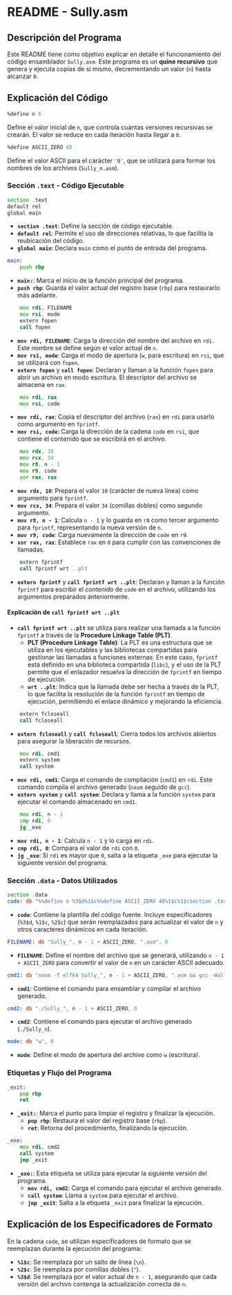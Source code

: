 # README - Sully.asm

## Descripción del Programa

Este README tiene como objetivo explicar en detalle el funcionamiento del código ensamblador `Sully.asm`. Este programa es un **quine recursivo** que genera y ejecuta copias de sí mismo, decrementando un valor (`n`) hasta alcanzar `0`.

## Explicación del Código

```asm
%define n 6
```
Define el valor inicial de `n`, que controla cuántas versiones recursivas se crearán. El valor se reduce en cada iteración hasta llegar a `0`.

```asm
%define ASCII_ZERO 48
```
Define el valor ASCII para el carácter `'0'`, que se utilizará para formar los nombres de los archivos (`Sully_n.asm`).

### Sección `.text` - Código Ejecutable

```asm
section .text
default rel
global main
```
- **`section .text`**: Define la sección de código ejecutable.
- **`default rel`**: Permite el uso de direcciones relativas, lo que facilita la reubicación del código.
- **`global main`**: Declara `main` como el punto de entrada del programa.

```asm
main:
    push rbp
```
- **`main:`**: Marca el inicio de la función principal del programa.
- **`push rbp`**: Guarda el valor actual del registro base (`rbp`) para restaurarlo más adelante.

```asm
    mov rdi, FILENAME
    mov rsi, mode
    extern fopen
    call fopen
```
- **`mov rdi, FILENAME`**: Carga la dirección del nombre del archivo en `rdi`. Este nombre se define según el valor actual de `n`.
- **`mov rsi, mode`**: Carga el modo de apertura (`w`, para escritura) en `rsi`, que se utilizará con `fopen`.
- **`extern fopen`** y **`call fopen`**: Declaran y llaman a la función `fopen` para abrir un archivo en modo escritura. El descriptor del archivo se almacena en `rax`.

```asm
    mov rdi, rax
    mov rsi, code
```
- **`mov rdi, rax`**: Copia el descriptor del archivo (`rax`) en `rdi` para usarlo como argumento en `fprintf`.
- **`mov rsi, code`**: Carga la dirección de la cadena `code` en `rsi`, que contiene el contenido que se escribirá en el archivo.

```asm
    mov rdx, 10
    mov rcx, 34
    mov r8, n - 1
    mov r9, code
    xor rax, rax
```
- **`mov rdx, 10`**: Prepara el valor `10` (carácter de nueva línea) como argumento para `fprintf`.
- **`mov rcx, 34`**: Prepara el valor `34` (comillas dobles) como segundo argumento.
- **`mov r8, n - 1`**: Calcula `n - 1` y lo guarda en `r8` como tercer argumento para `fprintf`, representando la nueva versión de `n`.
- **`mov r9, code`**: Carga nuevamente la dirección de `code` en `r9`.
- **`xor rax, rax`**: Establece `rax` en `0` para cumplir con las convenciones de llamadas.

```asm
    extern fprintf
    call fprintf wrt ..plt
```
- **`extern fprintf`** y **`call fprintf wrt ..plt`**: Declaran y llaman a la función `fprintf` para escribir el contenido de `code` en el archivo, utilizando los argumentos preparados anteriormente.

#### Explicación de `call fprintf wrt ..plt`
- **`call fprintf wrt ..plt`** se utiliza para realizar una llamada a la función `fprintf` a través de la **Procedure Linkage Table (PLT)**.
  - **PLT (Procedure Linkage Table)**: La PLT es una estructura que se utiliza en los ejecutables y las bibliotecas compartidas para gestionar las llamadas a funciones externas. En este caso, `fprintf` está definido en una biblioteca compartida (`libc`), y el uso de la PLT permite que el enlazador resuelva la dirección de `fprintf` en tiempo de ejecución. 
  - **`wrt ..plt`**: Indica que la llamada debe ser hecha a través de la PLT, lo que facilita la resolución de la función `fprintf` en tiempo de ejecución, permitiendo el enlace dinámico y mejorando la eficiencia.

```asm
    extern fcloseall
    call fcloseall
```
- **`extern fcloseall`** y **`call fcloseall`**: Cierra todos los archivos abiertos para asegurar la liberación de recursos.

```asm
    mov rdi, cmd1
    extern system
    call system
```
- **`mov rdi, cmd1`**: Carga el comando de compilación (`cmd1`) en `rdi`. Este comando compila el archivo generado (`nasm` seguido de `gcc`).
- **`extern system`** y **`call system`**: Declara y llama a la función `system` para ejecutar el comando almacenado en `cmd1`.

```asm
    mov rdi, n - 1
    cmp rdi, 0
    jg _exe
```
- **`mov rdi, n - 1`**: Calcula `n - 1` y lo carga en `rdi`.
- **`cmp rdi, 0`**: Compara el valor de `rdi` con `0`.
- **`jg _exe`**: Si `rdi` es mayor que `0`, salta a la etiqueta `_exe` para ejecutar la siguiente versión del programa.

### Sección `.data` - Datos Utilizados

```asm
section .data
code: db "%%define n %3$d%1$c%%define ASCII_ZERO 48%1$c%1$csection .text ..."
```
- **`code`**: Contiene la plantilla del código fuente. Incluye especificadores (`%3$d`, `%1$c`, `%2$c`) que serán reemplazados para actualizar el valor de `n` y otros caracteres dinámicos en cada iteración.

```asm
FILENAME: db "Sully_", n - 1 + ASCII_ZERO, ".asm", 0
```
- **`FILENAME`**: Define el nombre del archivo que se generará, utilizando `n - 1 + ASCII_ZERO` para convertir el valor de `n` en un carácter ASCII adecuado.

```asm
cmd1: db "nasm -f elf64 Sully_", n - 1 + ASCII_ZERO, ".asm && gcc -Wall -Wextra -Werror -fPIE -pie -no-pie Sully_", n - 1 + ASCII_ZERO, ".o -o Sully_", n - 1 + ASCII_ZERO, " && echo -n", 0
```
- **`cmd1`**: Contiene el comando para ensamblar y compilar el archivo generado.

```asm
cmd2: db "./Sully_", n - 1 + ASCII_ZERO, 0
```
- **`cmd2`**: Contiene el comando para ejecutar el archivo generado (`./Sully_n`).

```asm
mode: db "w", 0
```
- **`mode`**: Define el modo de apertura del archivo como `w` (escritura).

### Etiquetas y Flujo del Programa

```asm
_exit:
    pop rbp
    ret
```
- **`_exit:`**: Marca el punto para limpiar el registro y finalizar la ejecución.
  - **`pop rbp`**: Restaura el valor del registro base (`rbp`).
  - **`ret`**: Retorna del procedimiento, finalizando la ejecución.

```asm
_exe:
    mov rdi, cmd2
    call system
    jmp _exit
```
- **`_exe:`**: Esta etiqueta se utiliza para ejecutar la siguiente versión del programa.
  - **`mov rdi, cmd2`**: Carga el comando para ejecutar el archivo generado.
  - **`call system`**: Llama a `system` para ejecutar el archivo.
  - **`jmp _exit`**: Salta a la etiqueta `_exit` para finalizar la ejecución.

## Explicación de los Especificadores de Formato

En la cadena `code`, se utilizan especificadores de formato que se reemplazan durante la ejecución del programa:

- **`%1$c`**: Se reemplaza por un salto de línea (`\n`).
- **`%2$c`**: Se reemplaza por comillas dobles (`"`).
- **`%3$d`**: Se reemplaza por el valor actual de `n - 1`, asegurando que cada versión del archivo contenga la actualización correcta de `n`.
